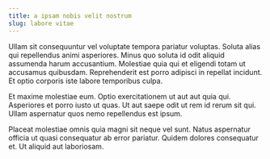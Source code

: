 ```yaml
---
title: a ipsam nobis velit nostrum
slug: labore vitae
---
```


Ullam sit consequuntur vel voluptate tempora pariatur voluptas. Soluta alias qui repellendus animi asperiores. Minus quo soluta id odit aliquid assumenda harum accusantium. Molestiae quia qui et eligendi totam ut accusamus quibusdam. Reprehenderit est porro adipisci in repellat incidunt. Et optio corporis iste labore temporibus culpa.

Et maxime molestiae eum. Optio exercitationem ut aut aut quia qui. Asperiores et porro iusto ut quas. Ut aut saepe odit ut rem id rerum sit qui. Ullam aspernatur quos nemo repellendus est ipsum.

Placeat molestiae omnis quia magni sit neque vel sunt. Natus aspernatur officia ut quasi consequatur ab error pariatur. Quidem dolores consequatur et. Ut aliquid aut laboriosam.
